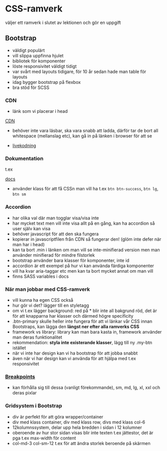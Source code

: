 # CSS-ramverk

väljer ett ramverk i slutet av lektionen och gör en uppgift

## Bootstrap

- väldigt populärt
- vill slippa uppfinna hjulet
- bibliotek för komponenter
- löste responsivitet väldigt tidigt
- var svårt med layouts tidigare, för 10 år sedan hade man table för layouts
- idag bygger bootstrap på flexbox
- bra stöd för SCSS

### CDN

- länk som vi placerar i head

[CDN](https://getbootstrap.com/docs/5.2/getting-started/introduction/#cdn-links)

- behöver inte vara läsbar, ska vara snabb att ladda, därför tar de bort all whitespace (mellanslag etc), kan gå in på länken i browser för att se

- [livekodning](https://codesandbox.io/live/a1d53aec228)

### Dokumentation

t.ex

[docs](https://getbootstrap.com/docs/5.2/components/buttons/)

- använder klass för att få CSSn man vill ha t.ex `btn btn-success`, `btn lg`, `btn sm`

### Accordion

- har olika val där man togglar visa/visa inte
- har mycket text men vill inte visa allt på en gång, kan ha accordion så user själv kan visa
- behöver javascript för att den ska fungera
- kopierar in javascriptfilen från CDN så fungerar den! (glöm inte defer när man har i head)
- kan ta bort .min i länken om man vill se inte-minifierad version men man använder minifierad för mindre filstorlek
- bootstrap använder bara klasser för komponenter, inte id
- accordion är ett exempel på hur vi kan använda färdiga komponenter
- vill ha kvar aria-taggar etc men kan ta bort mycket annat om man vill
- finns SASS variables i docs

### När man jobbar med CSS-ramverk

- vill kunna ha egen CSS också
- hur gör vi det? lägger till en styletagg
- om vi t.ex lägger background: red på \* blir inte all bakgrund röd, det är för att knapparna har klasser och därmed högre specificity
- .btn-primary skulle heller inte fungera för att vi länkar vår CSS innan Bootstraps, kan lägga den **längst ner efter alla ramverks CSS**
- framework vs library: library kan man bara kasta in, framework använder man deras funktionalitet
- rekommendation: **styla inte existerande klasser**, lägg till ny .my-btn istället
- när vi inte har design kan vi ha bootstrap för att jobba snabbt
- även när vi har design kan vi använda för att hjälpa med t.ex responsivitet

### [Breakpoints](https://getbootstrap.com/docs/5.2/layout/breakpoints/)

- kan förhålla sig till dessa (vanligt förekommande), sm, md, lg, xl, xxl och deras pixlar

### Gridsystem i Bootstrap

- div är perfekt för att göra wrapper/container
- div med klass container, div med klass row, divs med klass col-6
- 12kolumnssystem, delar upp hela bredden i sidan i 12 kolumner
- oberoende av hur stor sidan visas blir inte texten t.ex jättestor, det är pga t.ex max-width för content
- col-md-3 col-sm-12 t.ex för att ändra storlek beroende på skärmen